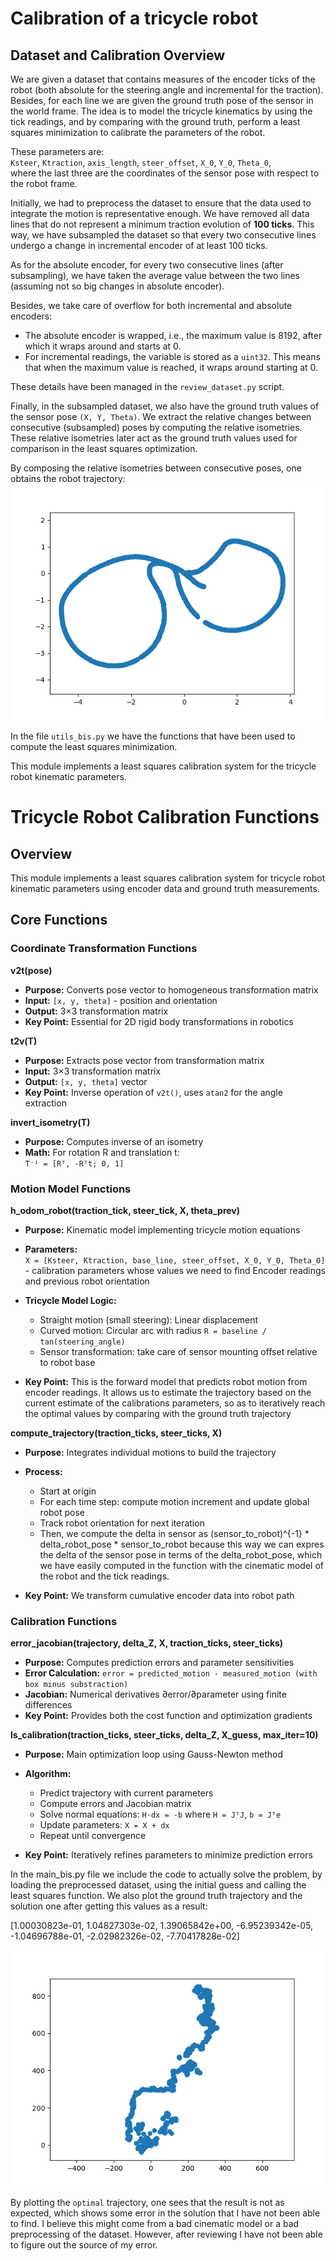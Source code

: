 # Calibration of a tricycle robot

<!-- We are given a dataset that contains measures of the encoder ticks of the robot (both absolute for the steering angle and incremental for the traction). Besides, for each line we are given the ground truth pose of the sensor in the world frame. The idea is to model the tricycle cinematics by usign the tick readings, and by comparing with the ground truth, perform a least squares minimization to calibrate the parameters of the robot. 

These parameters are: Ksteer Ktraction axis_length steer_offset, X_0, Y_0, Theta_0, where the last three are the coords of the sensor pose with respect to the robot frame.

Initially, we had to preprocess the dataset to ensure that the data used to integrate the motion is representative enough. We have removed all data lines that do not represent a minimum traction evolution of 100 ticks. This way, we have subsampled the dataset so that every two consecutive lines undergo a change in incremental encoder of at least 100 data. As for the absolute encoder, for every two consecutive lines (after subsampling), we have taken the average value between the two of the lines (assuming not so big changes in absolute encoder). Besides, we take care of overfloaw for bot incremental and absolute, where in the dataset, absolute encoder is wrapped so to say, i.e, the maximum value is 8192, after which it wraps around and starts at 0. Similarly, for incremental readings it occurs that the variable is stored in a uint32. This means that when the maximum value is reached, the values wrap around starting at 0. This details have been managed in the review_dataset.py. Finally, in the subsampled dataset, we also have the ground truth values of the sensor pose (X,Y,Theta). We extract the relative changes between consecutive (subsampled) poses, by computing the relative isometries. This will later on act as ground truth value used to compare with in least squares optimization.

By composing the relative isometries between consecutive poses, one gets this robot trajectory:
![Alt text](images/Figure_1.png)

In the file utils_bis.py we have the functions that have been used to compute the least squares minimization. -->

## Dataset and Calibration Overview

We are given a dataset that contains measures of the encoder ticks of the robot (both absolute for the steering angle and incremental for the traction). Besides, for each line we are given the ground truth pose of the sensor in the world frame. The idea is to model the tricycle kinematics by using the tick readings, and by comparing with the ground truth, perform a least squares minimization to calibrate the parameters of the robot.

These parameters are:  
`Ksteer`, `Ktraction`, `axis_length`, `steer_offset`, `X_0`, `Y_0`, `Theta_0`,  
where the last three are the coordinates of the sensor pose with respect to the robot frame.

Initially, we had to preprocess the dataset to ensure that the data used to integrate the motion is representative enough. We have removed all data lines that do not represent a minimum traction evolution of **100 ticks**. This way, we have subsampled the dataset so that every two consecutive lines undergo a change in incremental encoder of at least 100 ticks.  

As for the absolute encoder, for every two consecutive lines (after subsampling), we have taken the average value between the two lines (assuming not so big changes in absolute encoder).  

Besides, we take care of overflow for both incremental and absolute encoders:  
- The absolute encoder is wrapped, i.e., the maximum value is 8192, after which it wraps around and starts at 0.  
- For incremental readings, the variable is stored as a `uint32`. This means that when the maximum value is reached, it wraps around starting at 0.  

These details have been managed in the `review_dataset.py` script.  

Finally, in the subsampled dataset, we also have the ground truth values of the sensor pose `(X, Y, Theta)`. We extract the relative changes between consecutive (subsampled) poses by computing the relative isometries. These relative isometries later act as the ground truth values used for comparison in the least squares optimization.

By composing the relative isometries between consecutive poses, one obtains the robot trajectory:  
![Robot Trajectory](images/Figure_1.png)

In the file `utils_bis.py` we have the functions that have been used to compute the least squares minimization.


This module implements a least squares calibration system for the tricycle robot kinematic parameters.

# Tricycle Robot Calibration Functions

## Overview
This module implements a least squares calibration system for tricycle robot kinematic parameters using encoder data and ground truth measurements.

## Core Functions

### Coordinate Transformation Functions

**v2t(pose)**  
- **Purpose:** Converts pose vector to homogeneous transformation matrix  
- **Input:** `[x, y, theta]` - position and orientation  
- **Output:** 3×3 transformation matrix  
- **Key Point:** Essential for 2D rigid body transformations in robotics  

**t2v(T)**  
- **Purpose:** Extracts pose vector from transformation matrix  
- **Input:** 3×3 transformation matrix  
- **Output:** `[x, y, theta]` vector  
- **Key Point:** Inverse operation of `v2t()`, uses `atan2` for the angle extraction  

**invert_isometry(T)**  
- **Purpose:** Computes inverse of an isometry
- **Math:** For rotation R and translation t:  
  `T⁻¹ = [Rᵀ, -Rᵀt; 0, 1]`   

### Motion Model Functions

**h_odom_robot(traction_tick, steer_tick, X, theta_prev)**  
- **Purpose:** Kinematic model implementing tricycle motion equations  
- **Parameters:**  
  `X = [Ksteer, Ktraction, base_line, steer_offset, X_0, Y_0, Theta_0]` - calibration parameters whose values we need to find
  Encoder readings and previous robot orientation  

- **Tricycle Model Logic:**  
  - Straight motion (small steering): Linear displacement  
  - Curved motion: Circular arc with radius `R = baseline / tan(steering_angle)`  
  - Sensor transformation: take care of sensor mounting offset relative to robot base  

- **Key Point:** This is the forward model that predicts robot motion from encoder readings. It allows us to estimate the trajectory based on the current estimate of the calibrations parameters, so as to iteratively reach the optimal values by comparing with the ground truth trajectory 

**compute_trajectory(traction_ticks, steer_ticks, X)**  
- **Purpose:** Integrates individual motions to build the trajectory  
- **Process:**  
  - Start at origin  
  - For each time step: compute motion increment and update global robot pose  
  - Track robot orientation for next iteration
  - Then, we compute the delta in sensor as (sensor_to_robot)^{-1} * delta_robot_pose * sensor_to_robot because this way we can expres the delta of the sensor pose in terms of the delta_robot_pose, which we have easily computed in the function with the cinematic model of the robot and the tick readings. 

- **Key Point:** We transform cumulative encoder data into robot path 

### Calibration Functions

**error_jacobian(trajectory, delta_Z, X, traction_ticks, steer_ticks)**  
- **Purpose:** Computes prediction errors and parameter sensitivities  
- **Error Calculation:** `error = predicted_motion - measured_motion (with box minus substraction)`  
- **Jacobian:** Numerical derivatives ∂error/∂parameter using finite differences  
- **Key Point:** Provides both the cost function and optimization gradients  

**ls_calibration(traction_ticks, steer_ticks, delta_Z, X_guess, max_iter=10)**  
- **Purpose:** Main optimization loop using Gauss-Newton method  
- **Algorithm:**  
  - Predict trajectory with current parameters  
  - Compute errors and Jacobian matrix  
  - Solve normal equations: `H·dx = -b` where `H = JᵀJ`, `b = Jᵀe`  
  - Update parameters: `X = X + dx`  
  - Repeat until convergence  

- **Key Point:** Iteratively refines parameters to minimize prediction errors  

In the main_bis.py file we include the code to actually solve the problem, by loading the preprocessed dataset, using the initial guess and calling the least squares function. We also plot the ground truth trajectory and the solution one after getting this values as a result:

[1.00030823e-01,  1.04827303e-02,  1.39065842e+00, -6.95239342e-05, -1.04696788e-01, -2.02982326e-02, -7.70417828e-02]

![Solution trajectory](images/solution.png)

 By plotting the `optimal` trajectory, one sees that the result is not as expected, which shows some error in the solution that I have not been able to find. I believe this might come from a bad cinematic model or a bad preprocessing of the dataset. However, after reviewing I have not been able to figure out the source of my error.


